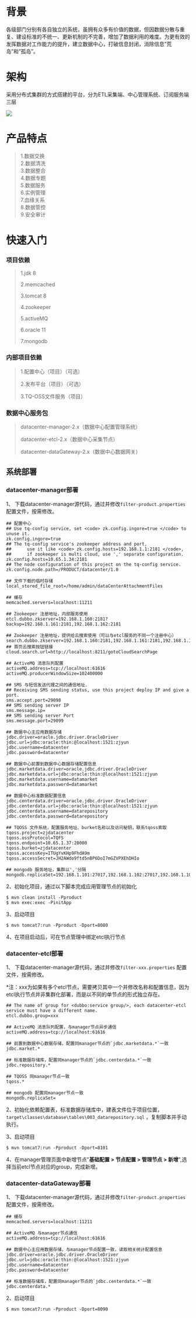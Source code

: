 # 背景

各级部门分别有各自独立的系统，虽拥有众多有价值的数据，但因数据分散与重复、建设标准的不统一、更新机制的不完善，增加了数据利用的难度。为更有效的发挥数据对工作能力的提升，建立数据中心，打破信息封闭，消除信息”荒岛”和”孤岛”。

# 架构

采用分布式集群的方式搭建的平台，分为ETL采集端、中心管理系统、订阅服务端三层

![](/assets/datacenter/datacenter.png)


# 产品特点

> 1.数据交换  
> 2.数据清洗  
> 3.数据整合    
> 4.数据专题  
> 5.数据服务  
> 6.实例管理   
> 7.血缘关系  
> 8.数据管控  
> 9.安全审计  


# 快速入门

### 项目依赖

> 1.jdk 8
>
> 2.memcached
>
> 3.tomcat 8
>
> 4.zookeeper
>
> 5.activeMQ
>
> 6.oracle 11
>
> 7.mongodb

### 内部项目依赖

> 1.配置中心（项目）（可选）
>
> 2.发布平台（项目）（可选）
>
> 3.TQ-OSS文件服务（项目）

### 数据中心服务包

> datacenter-manager-2.x（数据中心配置管理系统）
>
> datacenter-etcl-2.x（数据中心采集节点）
>
> datacenter-dataGateway-2.x（数据中心数据网关）

## 系统部署

### datacenter-manager部署

1、 下载datacenter-manager源代码，通过并修改`filter-product.properties` 配置文件，按需修改。

```properties
## 配置中心
## Use tq-config service, set <code> zk.config.ingore=true </code> to unuse it.
zk.config.ingore=true
## The tq-config service's zookeeper address and port, 
##		use it like <code> zk.config.hosts=192.168.1.1:2181 </code>,
##		if zookeeper is multi cloud, use ',' separate configuration.
zk.config.hosts=10.65.1.34:2181
## The node configuration of this project on the tq-config service.
zk.config.node.path=/PRODUCT/datacenter/1.0

## 文件下载的临时存储
local_stored_file_root=/home/admin/dataCenterAttachmentFiles

## 缓存
memcached.servers=localhost:11211

## Zookeeper 注册地址，内部服务使用
etcl.dubbo.zkserver=192.168.1.160:2181?backup=192.168.1.161:2181,192.168.1.162:2181

## Zookeeper 注册地址，提供给云搜索使用（可以与etcl服务的不同一个注册中心）
search.dubbo.zkserver=192.168.1.160:2181,192.168.1.161:2181,192.168.1.162:2181
## 首页云搜索按钮链接
cloud.search.url=http://localhost:8211/gotoCloudSearchPage

## ActiveMQ 消息队列配置
activeMQ.address=tcp://localhost:61616
activeMQ.producerWindowSize=102400000

## SMS 与短信发送代理之间的通信地址.
## Receiving SMS sending status, use this project deploy IP and give a port.
sms.accept.port=29098
## SMS sending server IP
sms.message.ip=
## SMS sending server Port
sms.message.port=29099

## 数据中心主应用数据存储
jdbc.driver=oracle.jdbc.driver.OracleDriver
jdbc.url=jdbc:oracle:thin:@localhost:1521:zjyun
jdbc.username=datacenter
jdbc.password=datacenter

## 数据中心前置到数据中心数据存储配置信息
jdbc.marketdata.driver=oracle.jdbc.driver.OracleDriver
jdbc.marketdata.url=jdbc:oracle:thin:@localhost:1521:zjyun
jdbc.marketdata.username=datamarket
jdbc.marketdata.password=datamarket

## 数据中心标准数据配置信息
jdbc.centerdata.driver=oracle.jdbc.driver.OracleDriver
jdbc.centerdata.url=jdbc:oracle:thin:@localhost:1521:zjyun
jdbc.centerdata.username=datarepository
jdbc.centerdata.password=datarepository

## TQOSS 文件系统，配置服务地址、burket名称以及访问秘钥，联系tqoss索取
tqoss.project=zjdatacenter
tqoss.ossProtocol=TQFS
tqoss.endpoint=10.65.1.37:20000
tqoss.burket=zjdatacenter
tqoss.accessKey=ITUgYvKHp9FhdA9m
tqoss.accessSecret=JH2AWdo9ftd5nBP6DoI7mGZVPXEhDHIo

## mongodb 服务地址，集群以','分隔
mongodb.replicaSet=192.168.1.101:27017,192.168.1.102:27017,192.168.1.103:27017

```

2、初始化项目，通过以下脚本完成应用管理节点的初始化

```shell
$ mvn clean install -Pproduct
$ mvn exec:exec -PinitApp
```

3、启动项目

```shell
$ mvn tomcat7:run -Pproduct -Dport=8080
```

4、在项目启动后，可在节点管理中绑定etcl执行节点

### datacenter-etcl部署

1、 下载datacenter-manager源代码，通过并修改`filter-xxx.properties` 配置文件，按需修改。

​	*注：xxx为如果有多个etcl节点，需要拷贝其中一个并修改名称和配置信息，因为etcl执行节点并非集群化部署，而是以不同的单节点的形式独立存在。

```properties
## The name of group for <dubbo:service group/>, each datacenter-etcl service must have a different name.
etcl.dubbo.group=xxx

## ActiveMQ 消息队列配置，与manager节点异步通信
activeMQ.address=tcp://localhost:61616

## 前置到数据中心数据存储，配置同manager节点的`jdbc.marketdata.*`一致
jdbc.market.*

## 标准数据存储库，配置同manager节点的`jdbc.centerdata.*`一致
jdbc.repository.*

## TQOSS 同manager节点一致
tqoss.*

## mongodb 配置同manager节点一致
mongodb.replicaSet=
```

2、初始化依赖配置表，标准数据存储库中，建表文件位于项目位置，`target\classes\database\tables\003_datarepository.sql` ，复制脚本并手动执行。

3、启动项目

```shell
$ mvn tomcat7:run -Pproduct -Dport=8101
```

4、在manager管理页面中新增节点"**基础配置  > 节点配置  > 管理节点 > 新增**",选择当前etcl节点对应的group，完成新增。

### datacenter-dataGateway部署

1、 下载datacenter-manager源代码，通过并修改`filter-product.properties` 配置文件，按需修改。

```properties
## 缓存
memcached.servers=localhost:11211

## ActiveMQ 与manager节点通信
activeMQ.address=tcp://localhost:61616

## 数据中心主应用数据存储，与manager节点配置一致，读取相关统计配置信息
jdbc.driver=oracle.jdbc.driver.OracleDriver
jdbc.url=jdbc:oracle:thin:@localhost:1521:zjyun
jdbc.username=datacenter
jdbc.password=datacenter

## 标准数据存储库，配置同manager节点的`jdbc.centerdata.*`一致
jdbc.centerdata.*
```

2、启动项目

```shell
$ mvn tomcat7:run -Pproduct -Dport=8090
```  